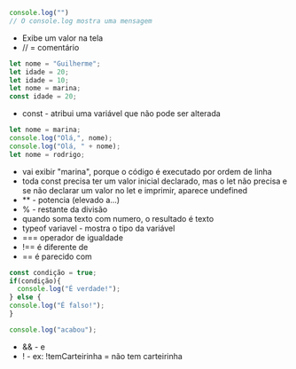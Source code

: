 ```javascript 
console.log("")
// O console.log mostra uma mensagem
```
- Exibe um valor na tela
- // = comentário

```javascript 
let nome = "Guilherme";
let idade = 20;
let idade = 10;
let nome = marina;
const idade = 20;
```
- const - atribui uma variável que não pode ser alterada
```javascript 
let nome = marina;
console.log("Olá,", nome);
console.log("Olá, " + nome);
let nome = rodrigo;
```
- vai exibir "marina", porque o código é executado por ordem de linha
- toda const precisa ter um valor inicial declarado, mas o let não precisa e se não declarar um valor no let e imprimir, aparece undefined
- ** - potencia (elevado a...)
- % - restante da divisão
- quando soma texto com numero, o resultado é texto
- typeof variavel - mostra o tipo da variável
- === operador de igualdade
- !== é diferente de
- == é parecido com
```javascript 
const condição = true;
if(condição){
  console.log("É verdade!");
} else {
console.log("É falso!");
}

console.log("acabou");
```
- && - e
- ! - ex: !temCarteirinha = não tem carteirinha
